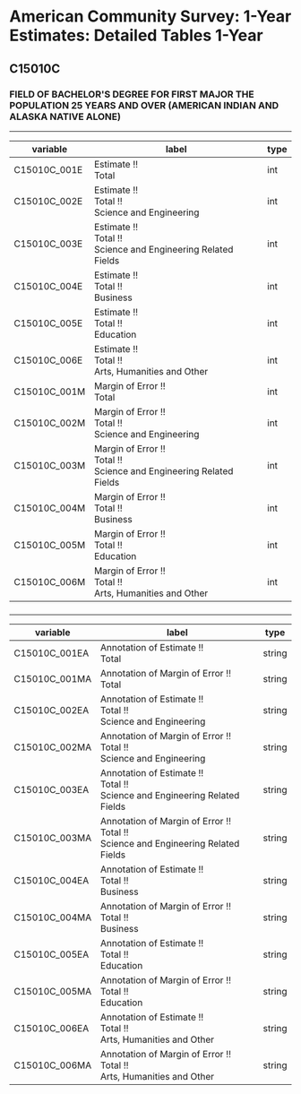 # American Community Survey: 1-Year Estimates: Detailed Tables 1-Year

## C15010C

### FIELD OF BACHELOR'S DEGREE FOR FIRST MAJOR THE POPULATION 25 YEARS AND OVER (AMERICAN INDIAN AND ALASKA NATIVE ALONE)

___

| variable | label | type |
| ----- | ----- | ----- |
| C15010C_001E | Estimate !!<br>Total | int |
| C15010C_002E | Estimate !!<br>Total !!<br>Science and Engineering | int |
| C15010C_003E | Estimate !!<br>Total !!<br>Science and Engineering Related Fields | int |
| C15010C_004E | Estimate !!<br>Total !!<br>Business | int |
| C15010C_005E | Estimate !!<br>Total !!<br>Education | int |
| C15010C_006E | Estimate !!<br>Total !!<br>Arts, Humanities and Other | int |
| C15010C_001M | Margin of Error !!<br>Total | int |
| C15010C_002M | Margin of Error !!<br>Total !!<br>Science and Engineering | int |
| C15010C_003M | Margin of Error !!<br>Total !!<br>Science and Engineering Related Fields | int |
| C15010C_004M | Margin of Error !!<br>Total !!<br>Business | int |
| C15010C_005M | Margin of Error !!<br>Total !!<br>Education | int |
| C15010C_006M | Margin of Error !!<br>Total !!<br>Arts, Humanities and Other | int |
### 

___

| variable | label | type |
| ----- | ----- | ----- |
| C15010C_001EA | Annotation of Estimate !!<br>Total | string |
| C15010C_001MA | Annotation of Margin of Error !!<br>Total | string |
| C15010C_002EA | Annotation of Estimate !!<br>Total !!<br>Science and Engineering | string |
| C15010C_002MA | Annotation of Margin of Error !!<br>Total !!<br>Science and Engineering | string |
| C15010C_003EA | Annotation of Estimate !!<br>Total !!<br>Science and Engineering Related Fields | string |
| C15010C_003MA | Annotation of Margin of Error !!<br>Total !!<br>Science and Engineering Related Fields | string |
| C15010C_004EA | Annotation of Estimate !!<br>Total !!<br>Business | string |
| C15010C_004MA | Annotation of Margin of Error !!<br>Total !!<br>Business | string |
| C15010C_005EA | Annotation of Estimate !!<br>Total !!<br>Education | string |
| C15010C_005MA | Annotation of Margin of Error !!<br>Total !!<br>Education | string |
| C15010C_006EA | Annotation of Estimate !!<br>Total !!<br>Arts, Humanities and Other | string |
| C15010C_006MA | Annotation of Margin of Error !!<br>Total !!<br>Arts, Humanities and Other | string |

